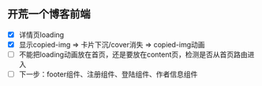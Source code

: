 ## 开荒一个博客前端
- [x] 详情页loading
- [x] 显示copied-img => 卡片下沉/cover消失 => copied-img动画
- [ ] 不能把loading动画放在首页，还是要放在content页，检测是否从首页路由进入
- [ ] 下一步：footer组件、注册组件、登陆组件、作者信息组件